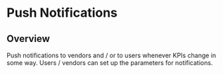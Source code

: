 # Push Notifications

## Overview
Push notifications to vendors and / or to users whenever KPIs change in some way.  Users / vendors can set up the parameters for notifications.